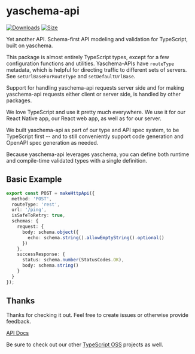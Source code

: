# yaschema-api

[![Downloads][downloads-badge]][downloads]
[![Size][size-badge]][size]

Yet another API.  Schema-first API modeling and validation for TypeScript, built on yaschema.

This package is almost entirely TypeScript types, except for a few configuration functions and utilities.  Yaschema-APIs have `routeType` metadata, which is helpful for directing traffic to different sets of servers.  See `setUrlBaseForRouteType` and `setDefaultUrlBase`.

Support for handling yaschema-api requests server side and for making yaschema-api requests either client or server side, is handled by other packages.

We love TypeScript and use it pretty much everywhere.  We use it for our React Native app, our React web app, as well as for our server.

We built yaschema-api as part of our type and API spec system, to be TypeScript first -- and to still conveniently support code generation and OpenAPI spec generation as needed.

Because yaschema-api leverages yaschema, you can define both runtime and compile-time validated types with a single definition.

## Basic Example

```typescript
export const POST = makeHttpApi({
  method: 'POST',
  routeType: 'rest',
  url: '/ping',
  isSafeToRetry: true,
  schemas: {
    request: {
      body: schema.object({
        echo: schema.string().allowEmptyString().optional()
      })
    },
    successResponse: {
      status: schema.number(StatusCodes.OK),
      body: schema.string()
    }
  }
});
```

## Thanks

Thanks for checking it out.  Feel free to create issues or otherwise provide feedback.

[API Docs](https://typescript-oss.github.io/yaschema-api/)

Be sure to check out our other [TypeScript OSS](https://github.com/TypeScript-OSS) projects as well.

<!-- Definitions -->

[downloads-badge]: https://img.shields.io/npm/dm/yaschema-api.svg

[downloads]: https://www.npmjs.com/package/yaschema-api

[size-badge]: https://img.shields.io/bundlephobia/minzip/yaschema-api.svg

[size]: https://bundlephobia.com/result?p=yaschema-api
